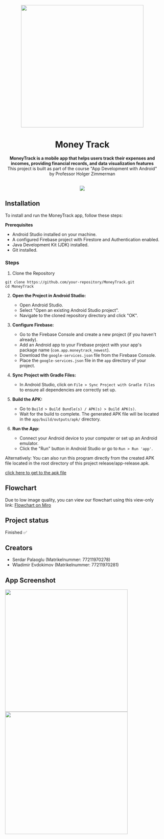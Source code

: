 <div align="center">
    <img src="https://upload.wikimedia.org/wikipedia/de/thumb/9/90/Hochschule_f%C3%BCr_Wirtschaft_und_Recht_Berlin_logo.svg/1200px-Hochschule_f%C3%BCr_Wirtschaft_und_Recht_Berlin_logo.svg.png?20090401201013" width="400">
</div>

<h1 align="center">Money Track</h1>
<p align="center"><strong>MoneyTrack is a mobile app that helps users track their expenses and incomes, providing financial records, and data visualization features</strong>
<br>This project is built as part of the course "App Development with Android" by Professor Holger Zimmerman</p>
<br/>

<div align="center"><img src="demo.gif"></img></div>

<h2>Installation</h2>

To install and run the MoneyTrack app, follow these steps:

**Prerequisites**
- Android Studio installed on your machine.
- A configured Firebase project with Firestore and Authentication enabled.
- Java Development Kit (JDK) installed.
- Git installed.

<h3>Steps</h3>

1. Clone the Repository
```
git clone https://github.com/your-repository/MoneyTrack.git
cd MoneyTrack
```

2. **Open the Project in Android Studio:**

   - Open Android Studio.
   - Select "Open an existing Android Studio project".
   - Navigate to the cloned repository directory and click "OK".

3. **Configure Firebase:**

   - Go to the Firebase Console and create a new project (if you haven't already).
   - Add an Android app to your Firebase project with your app's package name (`com.app.moneytrack_newest`).
   - Download the `google-services.json` file from the Firebase Console.
   - Place the `google-services.json` file in the `app` directory of your project.

4. **Sync Project with Gradle Files:**

   - In Android Studio, click on `File > Sync Project with Gradle Files` to ensure all dependencies are correctly set up.

5. **Build the APK:**

   - Go to `Build > Build Bundle(s) / APK(s) > Build APK(s)`.
   - Wait for the build to complete. The generated APK file will be located in the `app/build/outputs/apk/` directory.

6. **Run the App:**

   - Connect your Android device to your computer or set up an Android emulator.
   - Click the "Run" button in Android Studio or go to `Run > Run 'app'`.
  
Alternatively: You can also run this program directly from the created APK file located in the root directory of this project release/app-release.apk. 

[click here to get to the apk file](https://github.com/5mbl/moneytrack/blob/2f2597432d0a7cf3ee21a3f68891a681043cb27e/release/app-release.apk)

<h2>Flowchart</h2>

Due to low image quality, you can view our flowchart using this view-only link: [Flowchart on Miro](https://miro.com/app/board/uXjVKugX6KE=/?share_link_id=472399161093)

<h2>Project status</h2>
Finished ✅

<h2>Creators</h2>

- Serdar Palaoglu (Matrikelnummer: 77211970278)
- Wladimir Evdokimov (Matrikelnummer: 77211970281)


<h2>App Screenshot</h2>

<img src="https://github.com/user-attachments/assets/63f1dda0-0615-4128-9dbd-b2669d3380cb" width="400">

<br>

<img src="https://github.com/user-attachments/assets/9ebf3173-0216-40cd-bac1-37b93ca36e68" width="400">


